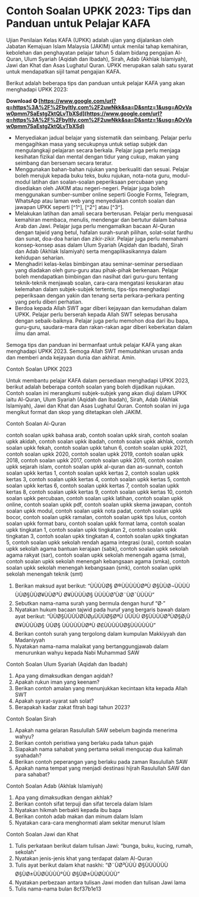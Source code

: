 # Contoh Soalan UPKK 2023: Tips dan Panduan untuk Pelajar KAFA
 
Ujian Penilaian Kelas KAFA (UPKK) adalah ujian yang dijalankan oleh Jabatan Kemajuan Islam Malaysia (JAKIM) untuk menilai tahap kemahiran, kebolehan dan penghayatan pelajar tahun 5 dalam bidang pengajian Al-Quran, Ulum Syariah (Aqidah dan Ibadah), Sirah, Adab (Akhlak Islamiyah), Jawi dan Khat dan Asas Lughatul Quran. UPKK merupakan salah satu syarat untuk mendapatkan sijil tamat pengajian KAFA.
 
Berikut adalah beberapa tips dan panduan untuk pelajar KAFA yang akan menghadapi UPKK 2023:
 
**Download ✪ [https://www.google.com/url?q=https%3A%2F%2Fbyltly.com%2F2uwNkk&sa=D&sntz=1&usg=AOvVaw0pmm7SaEstgZktQLvTbXSd](https://www.google.com/url?q=https%3A%2F%2Fbyltly.com%2F2uwNkk&sa=D&sntz=1&usg=AOvVaw0pmm7SaEstgZktQLvTbXSd)**


 
- Menyediakan jadual belajar yang sistematik dan seimbang. Pelajar perlu mengagihkan masa yang secukupnya untuk setiap subjek dan mengulangkaji pelajaran secara berkala. Pelajar juga perlu menjaga kesihatan fizikal dan mental dengan tidur yang cukup, makan yang seimbang dan bersenam secara teratur.
- Menggunakan bahan-bahan rujukan yang berkualiti dan sesuai. Pelajar boleh merujuk kepada buku teks, buku rujukan, nota-nota guru, modul-modul latihan dan soalan-soalan peperiksaan percubaan yang disediakan oleh JAKIM atau negeri-negeri. Pelajar juga boleh menggunakan sumber-sumber online seperti Google Forms, Telegram, WhatsApp atau laman web yang menyediakan contoh soalan dan jawapan UPKK seperti [^1^], [^2^] atau [^3^].
- Melakukan latihan dan amali secara berterusan. Pelajar perlu menguasai kemahiran membaca, menulis, mendengar dan bertutur dalam bahasa Arab dan Jawi. Pelajar juga perlu mengamalkan bacaan Al-Quran dengan tajwid yang betul, hafalan surah-surah pilihan, solat-solat fardhu dan sunat, doa-doa harian dan zikir-zikir. Pelajar juga perlu memahami konsep-konsep asas dalam Ulum Syariah (Aqidah dan Ibadah), Sirah dan Adab (Akhlak Islamiyah) serta mengaplikasikannya dalam kehidupan seharian.
- Menghadiri kelas-kelas bimbingan atau seminar-seminar persediaan yang diadakan oleh guru-guru atau pihak-pihak berkenaan. Pelajar boleh mendapatkan bimbingan dan nasihat dari guru-guru tentang teknik-teknik menjawab soalan, cara-cara mengatasi kesukaran atau kelemahan dalam subjek-subjek tertentu, tips-tips menghadapi peperiksaan dengan yakin dan tenang serta perkara-perkara penting yang perlu diberi perhatian.
- Berdoa kepada Allah SWT agar diberi kejayaan dan kemudahan dalam UPKK. Pelajar perlu berserah kepada Allah SWT selepas berusaha dengan sebaik-baiknya. Pelajar juga perlu memohon doa dari ibu bapa, guru-guru, saudara-mara dan rakan-rakan agar diberi keberkatan dalam ilmu dan amal.

Semoga tips dan panduan ini bermanfaat untuk pelajar KAFA yang akan menghadapi UPKK 2023. Semoga Allah SWT memudahkan urusan anda dan memberi anda kejayaan dunia dan akhirat. Amin.
  
Contoh Soalan UPKK 2023
 
Untuk membantu pelajar KAFA dalam persediaan menghadapi UPKK 2023, berikut adalah beberapa contoh soalan yang boleh dijadikan rujukan. Contoh soalan ini merangkumi subjek-subjek yang akan diuji dalam UPKK iaitu Al-Quran, Ulum Syariah (Aqidah dan Ibadah), Sirah, Adab (Akhlak Islamiyah), Jawi dan Khat dan Asas Lughatul Quran. Contoh soalan ini juga mengikut format dan skop yang ditetapkan oleh JAKIM.
 
Contoh Soalan Al-Quran
 
contoh soalan upkk bahasa arab,  contoh soalan upkk sirah,  contoh soalan upkk akidah,  contoh soalan upkk ibadah,  contoh soalan upkk akhlak,  contoh soalan upkk fekah,  contoh soalan upkk tahun 6,  contoh soalan upkk 2021,  contoh soalan upkk 2020,  contoh soalan upkk 2019,  contoh soalan upkk 2018,  contoh soalan upkk 2017,  contoh soalan upkk 2016,  contoh soalan upkk sejarah islam,  contoh soalan upkk al-quran dan as-sunnah,  contoh soalan upkk kertas 1,  contoh soalan upkk kertas 2,  contoh soalan upkk kertas 3,  contoh soalan upkk kertas 4,  contoh soalan upkk kertas 5,  contoh soalan upkk kertas 6,  contoh soalan upkk kertas 7,  contoh soalan upkk kertas 8,  contoh soalan upkk kertas 9,  contoh soalan upkk kertas 10,  contoh soalan upkk percubaan,  contoh soalan upkk latihan,  contoh soalan upkk online,  contoh soalan upkk pdf,  contoh soalan upkk skema jawapan,  contoh soalan upkk modul,  contoh soalan upkk nota padat,  contoh soalan upkk bocor,  contoh soalan upkk ramalan,  contoh soalan upkk tips lulus,  contoh soalan upkk format baru,  contoh soalan upkk format lama,  contoh soalan upkk tingkatan 1,  contoh soalan upkk tingkatan 2,  contoh soalan upkk tingkatan 3,  contoh soalan upkk tingkatan 4,  contoh soalan upkk tingkatan 5,  contoh soalan upkk sekolah rendah agama integrasi (srai),  contoh soalan upkk sekolah agama bantuan kerajaan (sabk),  contoh soalan upkk sekolah agama rakyat (sar),  contoh soalan upkk sekolah menengah agama (sma),  contoh soalan upkk sekolah menengah kebangsaan agama (smka),  contoh soalan upkk sekolah menengah kebangsaan (smk),  contoh soalan upkk sekolah menengah teknik (smt)

1. Berikan maksud ayat berikut: <q>ÙÙÙÙØ§ Ø®ÙÙÙÙÙØªÙ Ø§ÙÙØ¬ÙÙÙÙ ÙÙØ§ÙÙØ¥ÙÙØ³Ù Ø¥ÙÙÙÙØ§ ÙÙÙÙØ¹ÙØ¨ÙØ¯ÙÙÙÙ</q>
2. Sebutkan nama-nama surah yang bermula dengan huruf <q>Ø·</q>
3. Nyatakan hukum bacaan tajwid pada huruf yang bergaris bawah dalam ayat berikut: <q>ÙÙØ§ÙÙÙÙØ­ÙØµÙÙÙØ§ØªÙ ÙÙÙÙ Ø§ÙÙÙÙØ³ÙØ§Ø¡Ù Ø¥ÙÙÙÙØ§ ÙÙØ§ ÙÙÙÙÙÙØªÙ Ø£ÙÙÙÙÙØ§ÙÙÙÙÙÙ</q>
4. Berikan contoh surah yang tergolong dalam kumpulan Makkiyyah dan Madaniyyah
5. Nyatakan nama-nama malaikat yang bertanggungjawab dalam menurunkan wahyu kepada Nabi Muhammad SAW

Contoh Soalan Ulum Syariah (Aqidah dan Ibadah)

1. Apa yang dimaksudkan dengan aqidah?
2. Apakah rukun iman yang keenam?
3. Berikan contoh amalan yang menunjukkan kecintaan kita kepada Allah SWT
4. Apakah syarat-syarat sah solat?
5. Berapakah kadar zakat fitrah bagi tahun 2023?

Contoh Soalan Sirah

1. Apakah nama gelaran Rasulullah SAW sebelum baginda menerima wahyu?
2. Berikan contoh peristiwa yang berlaku pada tahun gajah
3. Siapakah nama sahabat yang pertama sekali mengucap dua kalimah syahadah?
4. Berikan contoh peperangan yang berlaku pada zaman Rasulullah SAW
5. Apakah nama tempat yang menjadi destinasi hijrah Rasulullah SAW dan para sahabat?

Contoh Soalan Adab (Akhlak Islamiyah)

1. Apa yang dimaksudkan dengan akhlak?
2. Berikan contoh sifat terpuji dan sifat tercela dalam Islam
3. Nyatakan hikmah berbakti kepada ibu bapa
4. Berikan contoh adab makan dan minum dalam Islam
5. Nyatakan cara-cara menghormati alam sekitar menurut Islam

Contoh Soalan Jawi dan Khat

1. Tulis perkataan berikut dalam tulisan Jawi: <q>bunga, buku, kucing, rumah, sekolah</q>
2. Nyatakan jenis-jenis khat yang terdapat dalam Al-Quran
3. Tulis ayat berikut dalam khat naskhi: <q>Ø¨ÙØ³ÙÙÙ Ø§ÙÙÙÙÙÙ Ø§ÙØ±ÙÙØ­ÙÙÙÙ°ÙÙ Ø§ÙØ±ÙÙØ­ÙÙÙÙ</q>
4. Nyatakan perbezaan antara tulisan Jawi moden dan tulisan Jawi lama
5. Tulis nama-nama bulan 8cf37b1e13


